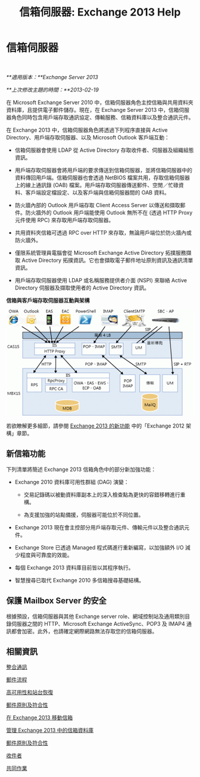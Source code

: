 ﻿---
title: '信箱伺服器: Exchange 2013 Help'
TOCTitle: 信箱伺服器
ms:assetid: 1aacc1c9-c81b-47d4-b222-ee73956cf968
ms:mtpsurl: https://technet.microsoft.com/zh-tw/library/JJ150491(v=EXCHG.150)
ms:contentKeyID: 50472727
ms.date: 01/01/2018
mtps_version: v=EXCHG.150
ms.translationtype: HT
---

# 信箱伺服器

 

_**適用版本：**Exchange Server 2013_

_**上次修改主題的時間：**2013-02-19_

在 Microsoft Exchange Server 2010 中，信箱伺服器角色主控信箱與共用資料夾資料庫，且提供電子郵件儲存。現在，在 Exchange Server 2013 中，信箱伺服器角色同時包含用戶端存取通訊協定、傳輸服務、信箱資料庫以及整合通訊元件。

在 Exchange 2013 中，信箱伺服器角色將透過下列程序直接與 Active Directory、用戶端存取伺服器、以及 Microsoft Outlook 客戶端互動：

  - 信箱伺服器會使用 LDAP 從 Active Directory 存取收件者、伺服器及組織組態資訊。

  - 用戶端存取伺服器會將用戶端的要求傳送到信箱伺服器，並將信箱伺服器中的資料傳回用戶端。信箱伺服器也會透過 NetBIOS 檔案共用，存取信箱伺服器上的線上通訊錄 (OAB) 檔案。用戶端存取伺服器傳送郵件、空閒／忙碌資料、客戶端設定檔設定、以及客戶端與信箱伺服器間的 OAB 資料。

  - 防火牆內部的 Outlook 用戶端存取 Client Access Server 以傳送和擷取郵件。防火牆外的 Outlook 用戶端能使用 Outlook 無所不在 (透過 HTTP Proxy 元件使用 RPC) 來存取用戶端存取伺服器。

  - 共用資料夾信箱可透過 RPC over HTTP 來存取，無論用戶端位於防火牆內或防火牆外。

  - 僅限系統管理員電腦會從 Microsoft Exchange Active Directory 拓撲服務擷取 Active Directory 拓撲資訊。它也會擷取電子郵件地址原則資訊及通訊清單資訊。

  - 用戶端存取伺服器使用 LDAP 或名稱服務提供者介面 (NSPI) 來聯絡 Active Directory 伺服器及擷取使用者的 Active Directory 資訊。

**信箱與客戶端存取伺服器互動與架構**

![Client Access Server 和信箱伺服器互動](images/JJ150491.d14577bf-14f9-40fa-bd49-a92932eb003a(EXCHG.150).gif "Client Access Server 和信箱伺服器互動")

若欲瞭解更多細節，請參閱 [Exchange 2013 的新功能](what-s-new-in-exchange-2013-exchange-2013-help.md) 中的「Exchange 2012 架構」章節。

## 新信箱功能

下列清單將簡述 Exchange 2013 信箱角色中的部分新加強功能：

  - Exchange 2010 資料庫可用性群組 (DAG) 演變：
    
      - 交易記錄碼以被動資料庫副本上的深入檢查點為更快的容錯移轉進行重構。
    
      - 為支援加強的站點備援，伺服器可能位於不同位置。

  - Exchange 2013 現在會主控部分用戶端存取元件、傳輸元件以及整合通訊元件。

  - Exchange Store 已透過 Managed 程式碼進行重新編寫，以加強額外 I/O 減少程度與可靠度的效能。

  - 每個 Exchange 2013 資料庫目前皆以其程序執行。

  - 智慧搜尋已取代 Exchange 2010 多信箱搜尋基礎結構。

## 保護 Mailbox Server 的安全

根據預設，信箱伺服器與其他 Exchange server role、網域控制站及通用類別目錄伺服器之間的 HTTP、Microsoft Exchange ActiveSync、POP3 及 IMAP4 通訊都會加密。此外，也請確定網際網路無法存取您的信箱伺服器。

## 相關資訊

[整合通訊](unified-messaging-exchange-2013-help.md)

[郵件流程](mail-flow-exchange-2013-help.md)

[高可用性和站台恢復](high-availability-and-site-resilience-exchange-2013-help.md)

[郵件原則及符合性](messaging-policy-and-compliance-exchange-2013-help.md)

[在 Exchange 2013 移動信箱](mailbox-moves-in-exchange-2013-exchange-2013-help.md)

[管理 Exchange 2013 中的信箱資料庫](manage-mailbox-databases-in-exchange-2013-exchange-2013-help.md)

[郵件原則及符合性](messaging-policy-and-compliance-exchange-2013-help.md)

[收件者](recipients-exchange-2013-help.md)

[共同作業](collaboration-exchange-2013-help.md)

